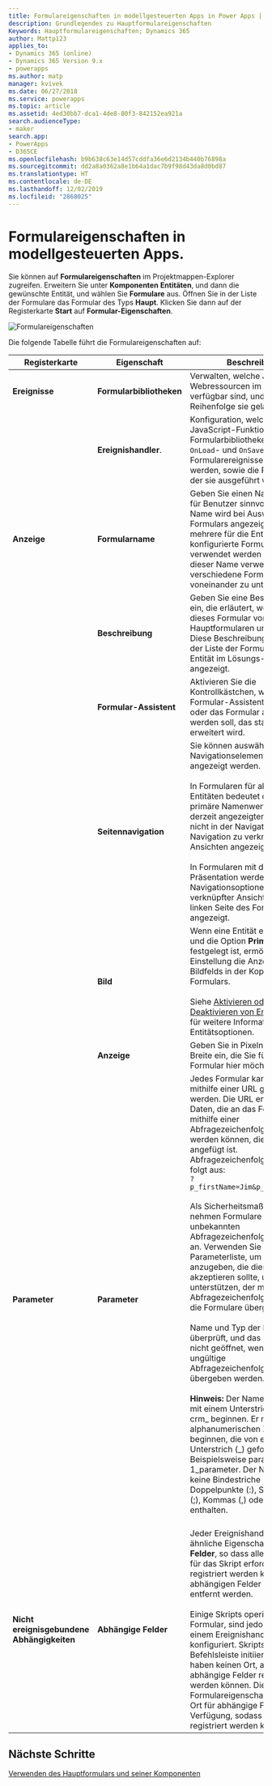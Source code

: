 ```yaml
---
title: Formulareigenschaften in modellgesteuerten Apps in Power Apps | Microsoft-Dokumentation
description: Grundlegendes zu Hauptformulareigenschaften
Keywords: Hauptformulareigenschaften; Dynamics 365
author: Mattp123
applies_to:
- Dynamics 365 (online)
- Dynamics 365 Version 9.x
- powerapps
ms.author: matp
manager: kvivek
ms.date: 06/27/2018
ms.service: powerapps
ms.topic: article
ms.assetid: 4ed30bb7-dca1-4de8-80f3-842152ea921a
search.audienceType:
- maker
search.app:
- PowerApps
- D365CE
ms.openlocfilehash: b9b638c63e14d57cddfa36e6d2134b440b76898a
ms.sourcegitcommit: dd2a8a0362a8e1b64a1dac7b9f98d43da8d0bd87
ms.translationtype: HT
ms.contentlocale: de-DE
ms.lasthandoff: 12/02/2019
ms.locfileid: "2868025"
---
```

# <a name="model-driven-app-form-properties"></a>Formulareigenschaften in modellgesteuerten Apps. 

Sie können auf **Formulareigenschaften** im Projektmappen-Explorer zugreifen. Erweitern Sie unter **Komponenten** **Entitäten**, und dann die gewünschte Entität, und wählen Sie **Formulare** aus. Öffnen Sie in der Liste der Formulare das Formular des Typs **Haupt**. Klicken Sie dann auf der Registerkarte **Start** auf **Formular-Eigenschaften**.

![Formulareigenschaften](media/form-properties.png)

Die folgende Tabelle führt die Formulareigenschaften auf:  
  
|Registerkarte|Eigenschaft|Beschreibung|  
|---------|--------------|-----------------|  
|**Ereignisse**|**Formularbibliotheken**|Verwalten, welche JavaScript-Webressourcen im Formular verfügbar sind, und in welcher Reihenfolge sie geladen werden.|  
||**Ereignishandler**.|Konfiguration, welche JavaScript-Funktionen aus den Formularbibliotheken für die `OnLoad`- und `OnSave`-Formularereignisse ausgeführt werden, sowie die Reihenfolge, in der sie ausgeführt werden.|  
|**Anzeige**|**Formularname**|Geben Sie einen Namen ein, der für Benutzer sinnvoll ist. Dieser Name wird bei Auswahl des Formulars angezeigt. Wenn mehrere für die Entität konfigurierte Formulare verwendet werden können, wird dieser Name verwendet, um verschiedene Formulare voneinander zu unterscheiden.|  
||**Beschreibung**|Geben Sie eine Beschreibung ein, die erläutert, wodurch sich dieses Formular von anderen Hauptformularen unterscheidet. Diese Beschreibung wird nur in der Liste der Formulare für eine Entität im Lösungs-Explorer angezeigt.|  
||**Formular-Assistent**|Aktivieren Sie die Kontrollkästchen, wenn Sie den Formular-Assistenten aktivieren oder das Formular angezeigt werden soll, das standardmäßig erweitert wird.|
||**Seitennavigation**|Sie können auswählen, dass Navigationselemente nicht angezeigt werden.<br /><br /> In Formularen für aktualisierte Entitäten bedeutet dies, dass der primäre Namenwert für den derzeit angezeigten Datensatz nicht in der Navigationsleiste zur Navigation zu verknüpften Ansichten angezeigt wird.<br /><br /> In Formularen mit der klassischen Präsentation werden die Navigationsoptionen zur Auswahl verknüpfter Ansichten auf der linken Seite des Formulars nicht angezeigt.|  
||**Bild**|Wenn eine Entität ein Bildfeld hat und die Option **Primäres Image** festgelegt ist, ermöglicht diese Einstellung die Anzeige des Bildfelds in der Kopfzeile dieses Formulars.<br /><br /> Siehe [Aktivieren oder Deaktivieren von Entitätsoptionen](../common-data-service/edit-entities.md#enable-or-disable-entity-options) für weitere Informationen zu Entitätsoptionen.|  ||**Anzeige**|**Legen Sie eine Maximale Breite (Pixel) fest**, um die Breite des Formulars zu beschränken. Der Standardwert ist 1900.|  
||**Anzeige**|Geben Sie in Pixeln die maximale Breite ein, die Sie für das Formular hier möchten.|
|**Parameter**|**Parameter**|Jedes Formular kann mit Code mithilfe einer URL geöffnet werden. Die URL enthält auch Daten, die an das Formular mithilfe einer Abfragezeichenfolge übergeben werden können, die an die URL angefügt ist. Abfragezeichenfolgen sehen wie folgt aus:<br />`?p_firstName=Jim&p_lastName=Daly`<br /><br /> Als Sicherheitsmaßnahme nehmen Formulare keine unbekannten Abfragezeichenfolgenparameter an. Verwenden Sie diese Parameterliste, um Parameter anzugeben, die dieses Formular akzeptieren sollte, um Code zu unterstützen, der mithilfe von Abfragezeichenfolgen Daten an die Formulare übergibt.<br /><br /> Name und Typ der Daten werden überprüft, und das Formular wird nicht geöffnet, wenn an es ungültige Abfragezeichenfolgenparameter übergeben werden.<br /><br />**Hinweis:** Der Name kann nicht mit einem Unterstrich (_) oder crm\_ beginnen. Er muss mit alphanumerischen Zeichen beginnen, die von einem Unterstrich (\_) gefolgt werden. Beispielsweise parameter_1 oder 1_parameter. Der Name kann keine Bindestriche (-), Doppelpunkte (:), Strichpunkte (;), Kommas (,) oder Punkte (.) enthalten. <br /><br />|  
|**Nicht ereignisgebundene Abhängigkeiten**|**Abhängige Felder**|Jeder Ereignishandler hat eine ähnliche Eigenschaft **Abhängige Felder**, so dass alle Felder, die für das Skript erforderlich sind, registriert werden können. Die abhängigen Felder können nicht entfernt werden.<br /><br /> Einige Skripts operieren auf dem Formular, sind jedoch nicht in einem Ereignishandler konfiguriert. Skripts, die von der Befehlsleiste initiiert wurden, haben keinen Ort, an dem abhängige Felder registriert werden können. Diese Formulareigenschaft stellt einen Ort für abhängige Felder zur Verfügung, sodass diese Skripts registriert werden können.|  

## <a name="next-steps"></a>Nächste Schritte

[Verwenden des Hauptformulars und seiner Komponenten](use-main-form-and-components.md)
